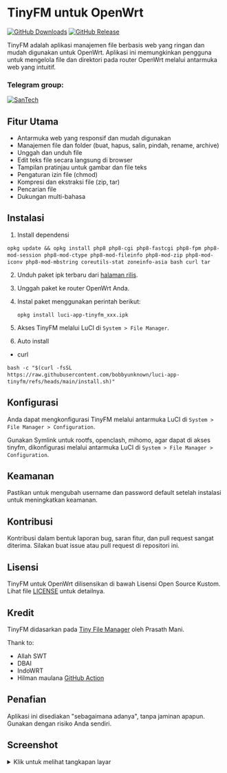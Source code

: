 # TinyFM untuk OpenWrt
[![GitHub Downloads](https://img.shields.io/github/downloads/bobbyunknown/luci-app-tinyfm/total?style=for-the-badge)](https://github.com/bobbyunknown)
[![GitHub Release](https://img.shields.io/github/v/release/bobbyunknown/luci-app-tinyfm?style=for-the-badge)](https://github.com/bobbyunknown/luci-app-tinyfm/releases)


TinyFM adalah aplikasi manajemen file berbasis web yang ringan dan mudah digunakan untuk OpenWrt. Aplikasi ini memungkinkan pengguna untuk mengelola file dan direktori pada router OpenWrt melalui antarmuka web yang intuitif.

### Telegram group:
[![SanTech](https://img.shields.io/badge/SanTech-2CA5E0?style=for-the-badge&logo=telegram&logoColor=white)](https://t.me/+TuLCASzJrVJmNzM1)

## Fitur Utama

- Antarmuka web yang responsif dan mudah digunakan
- Manajemen file dan folder (buat, hapus, salin, pindah, rename, archive)
- Unggah dan unduh file
- Edit teks file secara langsung di browser
- Tampilan pratinjau untuk gambar dan file teks
- Pengaturan izin file (chmod)
- Kompresi dan ekstraksi file (zip, tar)
- Pencarian file
- Dukungan multi-bahasa

## Instalasi

1. Install dependensi
```
opkg update && opkg install php8 php8-cgi php8-fastcgi php8-fpm php8-mod-session php8-mod-ctype php8-mod-fileinfo php8-mod-zip php8-mod-iconv php8-mod-mbstring coreutils-stat zoneinfo-asia bash curl tar
```

2. Unduh paket ipk terbaru dari [halaman rilis](https://github.com/bobbyunknown/luci-app-tinyfm/releases).
2. Unggah paket ke router OpenWrt Anda.
3. Instal paket menggunakan perintah berikut:
   ```
   opkg install luci-app-tinyfm_xxx.ipk
   ```
4. Akses TinyFM melalui LuCI di `System > File Manager`.

5. Auto install
- curl
```
bash -c "$(curl -fsSL https://raw.githubusercontent.com/bobbyunknown/luci-app-tinyfm/refs/heads/main/install.sh)"
```


## Konfigurasi

Anda dapat mengkonfigurasi TinyFM melalui antarmuka LuCI di `System > File Manager > Configuration`.

Gunakan Symlink untuk rootfs, openclash, mihomo, agar dapat di akses tinyfm, dikonfigurasi melalui antarmuka LuCI di `System > File Manager > Configuration`.

## Keamanan

Pastikan untuk mengubah username dan password default setelah instalasi untuk meningkatkan keamanan.

## Kontribusi

Kontribusi dalam bentuk laporan bug, saran fitur, dan pull request sangat diterima. Silakan buat issue atau pull request di repositori ini.

## Lisensi

TinyFM untuk OpenWrt dilisensikan di bawah Lisensi Open Source Kustom. Lihat file [LICENSE](LICENSE) untuk detailnya.

## Kredit

TinyFM didasarkan pada [Tiny File Manager](https://github.com/prasathmani/tinyfilemanager) oleh Prasath Mani.

Thank to:
 - Allah SWT
 - DBAI
 - IndoWRT
 - Hilman maulana
  [GitHub Action](https://github.com/animegasan/luci-app-speedtest)
## Penafian

Aplikasi ini disediakan "sebagaimana adanya", tanpa jaminan apapun. Gunakan dengan risiko Anda sendiri.


## Screenshot

<details>
<summary>Klik untuk melihat tangkapan layar</summary>

![Screenshot 1](img/Snag_14710b2.png)
![Screenshot 2](img/Snag_14711eb.png)
![Screenshot 3](img/Snag_147117e.png)
![Screenshot 4](img/Snag_1471120.png)

</details>
